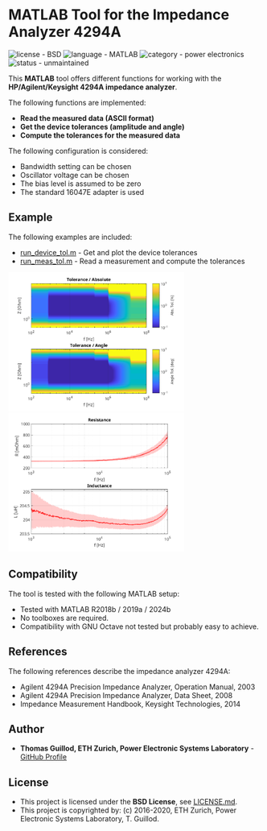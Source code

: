 # MATLAB Tool for the Impedance Analyzer 4294A

![license - BSD](https://img.shields.io/badge/license-BSD-green)
![language - MATLAB](https://img.shields.io/badge/language-MATLAB-blue)
![category - power electronics](https://img.shields.io/badge/category-power%20electronics-lightgrey)
![status - unmaintained](https://img.shields.io/badge/status-unmaintained-red)

This **MATLAB** tool offers different functions for working with the **HP/Agilent/Keysight 4294A impedance analyzer**.

The following functions are implemented:
* **Read the measured data (ASCII format)**
* **Get the device tolerances (amplitude and angle)**
* **Compute the tolerances for the measured data**

The following configuration is considered:
* Bandwidth setting can be chosen
* Oscillator voltage can be chosen
* The bias level is assumed to be zero
* The standard 16047E adapter is used

## Example

The following examples are included:
* [run_device_tol.m](run_device_tol.m) - Get and plot the device tolerances
* [run_meas_tol.m](run_meas_tol.m) - Read a measurement and compute the tolerances

<p float="middle">
    <img src="readme_img/device_tol.png" width="350">
    <img src="readme_img/meas_tol.png" width="350">
</p>

## Compatibility

The tool is tested with the following MATLAB setup:
* Tested with MATLAB R2018b / 2019a / 2024b
* No toolboxes are required.
* Compatibility with GNU Octave not tested but probably easy to achieve.

## References

The following references describe the impedance analyzer 4294A:
* Agilent 4294A Precision Impedance Analyzer, Operation Manual, 2003
* Agilent 4294A Precision Impedance Analyzer, Data Sheet, 2008
* Impedance Measurement Handbook, Keysight Technologies, 2014

## Author

* **Thomas Guillod, ETH Zurich, Power Electronic Systems Laboratory** - [GitHub Profile](https://github.com/otvam)

## License

* This project is licensed under the **BSD License**, see [LICENSE.md](LICENSE.md).
* This project is copyrighted by: (c) 2016-2020, ETH Zurich, Power Electronic Systems Laboratory, T. Guillod.
